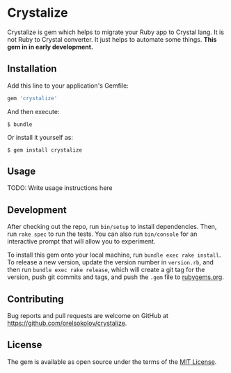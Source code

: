 # Crystalize

Crystalize is gem which helps to migrate your Ruby app to Crystal lang.
It is not Ruby to Crystal converter. It just helps to automate some things. 
**This gem in in early development.**

## Installation

Add this line to your application's Gemfile:

```ruby
gem 'crystalize'
```

And then execute:

    $ bundle

Or install it yourself as:

    $ gem install crystalize

## Usage

TODO: Write usage instructions here

## Development

After checking out the repo, run `bin/setup` to install dependencies. Then, run `rake spec` to run the tests. You can also run `bin/console` for an interactive prompt that will allow you to experiment.

To install this gem onto your local machine, run `bundle exec rake install`. To release a new version, update the version number in `version.rb`, and then run `bundle exec rake release`, which will create a git tag for the version, push git commits and tags, and push the `.gem` file to [rubygems.org](https://rubygems.org).

## Contributing

Bug reports and pull requests are welcome on GitHub at https://github.com/orelsokolov/crystalize.

## License

The gem is available as open source under the terms of the [MIT License](https://opensource.org/licenses/MIT).
